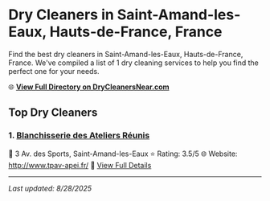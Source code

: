 # Dry Cleaners in Saint-Amand-les-Eaux, Hauts-de-France, France

Find the best dry cleaners in Saint-Amand-les-Eaux, Hauts-de-France, France. We've compiled a list of 1 dry cleaning services to help you find the perfect one for your needs.

🌐 **[View Full Directory on DryCleanersNear.com](https://drycleanersnear.com/city/France/Hauts-de-France/Saint-Amand-les-Eaux)**

## Top Dry Cleaners

### 1. [Blanchisserie des Ateliers Réunis](https://drycleanersnear.com/dryCleaner/68ae6774c95ff2c6096b13c9/blanchisserie-des-ateliers-r-unis)
📍 3 Av. des Sports, Saint-Amand-les-Eaux
⭐ Rating: 3.5/5
🌐 Website: http://www.tpav-apei.fr/
🔗 [View Full Details](https://drycleanersnear.com/dryCleaner/68ae6774c95ff2c6096b13c9/blanchisserie-des-ateliers-r-unis)


---

*Last updated: 8/28/2025*
